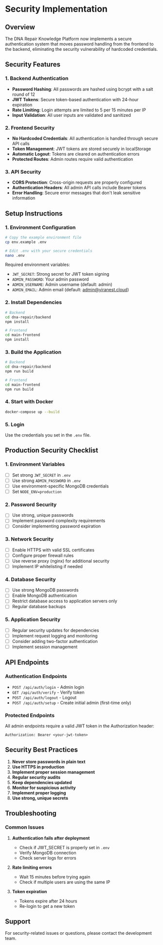 # Security Implementation

## Overview

The DNA Repair Knowledge Platform now implements a secure authentication system that moves password handling from the frontend to the backend, eliminating the security vulnerability of hardcoded credentials.

## Security Features

### 1. Backend Authentication
- **Password Hashing**: All passwords are hashed using bcrypt with a salt round of 12
- **JWT Tokens**: Secure token-based authentication with 24-hour expiration
- **Rate Limiting**: Login attempts are limited to 5 per 15 minutes per IP
- **Input Validation**: All user inputs are validated and sanitized

### 2. Frontend Security
- **No Hardcoded Credentials**: All authentication is handled through secure API calls
- **Token Management**: JWT tokens are stored securely in localStorage
- **Automatic Logout**: Tokens are cleared on authentication errors
- **Protected Routes**: Admin routes require valid authentication

### 3. API Security
- **CORS Protection**: Cross-origin requests are properly configured
- **Authentication Headers**: All admin API calls include Bearer tokens
- **Error Handling**: Secure error messages that don't leak sensitive information

## Setup Instructions

### 1. Environment Configuration
```bash
# Copy the example environment file
cp env.example .env

# Edit .env with your secure credentials
nano .env
```

Required environment variables:
- `JWT_SECRET`: Strong secret for JWT token signing
- `ADMIN_PASSWORD`: Your admin password
- `ADMIN_USERNAME`: Admin username (default: admin)
- `ADMIN_EMAIL`: Admin email (default: admin@yiranest.cloud)

### 2. Install Dependencies
```bash
# Backend
cd dna-repair/backend
npm install

# Frontend
cd main-frontend
npm install
```

### 3. Build the Application
```bash
# Backend
cd dna-repair/backend
npm run build

# Frontend
cd main-frontend
npm run build
```

### 4. Start with Docker
```bash
docker-compose up --build
```

### 5. Login
Use the credentials you set in the `.env` file.

## Production Security Checklist

### 1. Environment Variables
- [ ] Set strong `JWT_SECRET` in `.env`
- [ ] Use strong `ADMIN_PASSWORD` in `.env`
- [ ] Use environment-specific MongoDB credentials
- [ ] Set `NODE_ENV=production`

### 2. Password Security
- [ ] Use strong, unique passwords
- [ ] Implement password complexity requirements
- [ ] Consider implementing password expiration

### 3. Network Security
- [ ] Enable HTTPS with valid SSL certificates
- [ ] Configure proper firewall rules
- [ ] Use reverse proxy (nginx) for additional security
- [ ] Implement IP whitelisting if needed

### 4. Database Security
- [ ] Use strong MongoDB passwords
- [ ] Enable MongoDB authentication
- [ ] Restrict database access to application servers only
- [ ] Regular database backups

### 5. Application Security
- [ ] Regular security updates for dependencies
- [ ] Implement request logging and monitoring
- [ ] Consider adding two-factor authentication
- [ ] Implement session management

## API Endpoints

### Authentication Endpoints
- `POST /api/auth/login` - Admin login
- `GET /api/auth/verify` - Verify token
- `POST /api/auth/logout` - Logout
- `POST /api/auth/setup` - Create initial admin (first-time only)

### Protected Endpoints
All admin endpoints require a valid JWT token in the Authorization header:
```
Authorization: Bearer <your-jwt-token>
```

## Security Best Practices

1. **Never store passwords in plain text**
2. **Use HTTPS in production**
3. **Implement proper session management**
4. **Regular security audits**
5. **Keep dependencies updated**
6. **Monitor for suspicious activity**
7. **Implement proper logging**
8. **Use strong, unique secrets**

## Troubleshooting

### Common Issues

1. **Authentication fails after deployment**
   - Check if JWT_SECRET is properly set in `.env`
   - Verify MongoDB connection
   - Check server logs for errors

2. **Rate limiting errors**
   - Wait 15 minutes before trying again
   - Check if multiple users are using the same IP

3. **Token expiration**
   - Tokens expire after 24 hours
   - Re-login to get a new token

## Support

For security-related issues or questions, please contact the development team. 